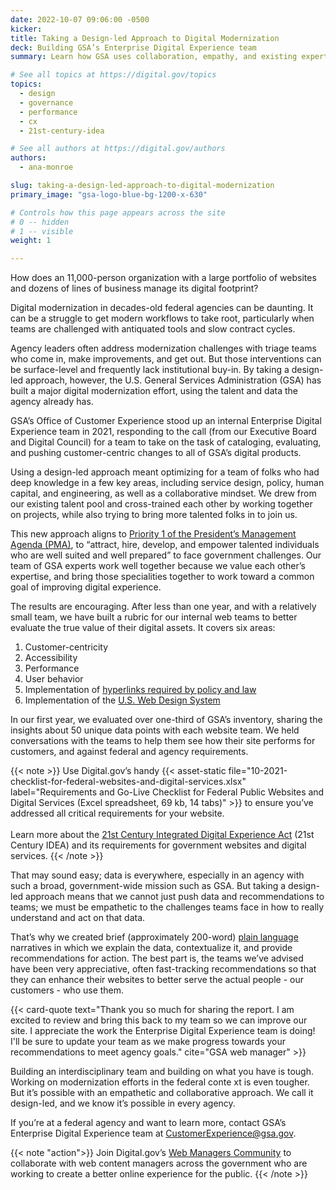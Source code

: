 ```yaml
---
date: 2022-10-07 09:06:00 -0500
kicker:
title: Taking a Design-led Approach to Digital Modernization
deck: Building GSA’s Enterprise Digital Experience team
summary: Learn how GSA uses collaboration, empathy, and existing expertise to modernize their digital portfolio and improve customer experience.

# See all topics at https://digital.gov/topics
topics:
  - design
  - governance
  - performance
  - cx
  - 21st-century-idea

# See all authors at https://digital.gov/authors
authors:
  - ana-monroe

slug: taking-a-design-led-approach-to-digital-modernization
primary_image: "gsa-logo-blue-bg-1200-x-630"

# Controls how this page appears across the site
# 0 -- hidden
# 1 -- visible
weight: 1

---
```


How does an 11,000-person organization with a large portfolio of websites and dozens of lines of business manage its digital footprint?

Digital modernization in decades-old federal agencies can be daunting. It can be a struggle to get modern workflows to take root, particularly when teams are challenged with antiquated tools and slow contract cycles.

Agency leaders often address modernization challenges with triage teams who come in, make improvements, and get out. But those interventions can be surface-level and frequently lack institutional buy-in. By taking a design-led approach, however, the U.S. General Services Administration (GSA) has built a major digital modernization effort, using the talent and data the agency already has.

GSA’s Office of Customer Experience stood up an internal Enterprise Digital Experience team in 2021, responding to the call (from our Executive Board and Digital Council) for a team to take on the task of cataloging, evaluating, and pushing customer-centric changes to all of GSA’s digital products.

Using a design-led approach meant optimizing for a team of folks who had deep knowledge in a few key areas, including service design, policy, human capital, and engineering, as well as a collaborative mindset. We drew from our existing talent pool and cross-trained each other by working together on projects, while also trying to bring more talented folks in to join us.

This new approach aligns to [Priority 1 of the President’s Management Agenda (PMA)](https://www.performance.gov/pma/workforce/), to “attract, hire, develop, and empower talented individuals who are well suited and well prepared” to face government challenges. Our team of GSA experts work well together because we value each other’s expertise, and bring those specialities together to work toward a common goal of improving digital experience.

The results are encouraging. After less than one year, and with a relatively small team, we have built a rubric for our internal web teams to better evaluate the true value of their digital assets. It covers six areas:

1. Customer-centricity
2. Accessibility
3. Performance
4. User behavior
5. Implementation of [hyperlinks required by policy and law](https://digital.gov/resources/required-web-content-and-links/)
6. Implementation of the [U.S. Web Design System](https://designsystem.digital.gov/)

In our first year, we evaluated over one-third of GSA’s inventory, sharing the insights about 50 unique data points with each website team. We held conversations with the teams to help them see how their site performs for customers, and against federal and agency requirements.

{{< note >}} Use Digital.gov’s handy {{< asset-static file="10-2021-checklist-for-federal-websites-and-digital-services.xlsx" label="Requirements and Go-Live Checklist for Federal Public Websites and Digital Services (Excel spreadsheet, 69 kb, 14 tabs)" >}} to ensure you’ve addressed all critical requirements for your website.<br /><br />Learn more about the [21st Century Integrated Digital Experience Act](https://digital.gov/resources/21st-century-integrated-digital-experience-act/) (21st Century IDEA) and its requirements for government websites and digital services. {{< /note >}}

That may sound easy; data is everywhere, especially in an agency with such a broad, government-wide mission such as GSA. But taking a design-led approach means that we cannot just push data and recommendations to teams; we must be empathetic to the challenges teams face in how to really understand and act on that data.

That’s why we created brief (approximately 200-word) [plain language](https://www.plainlanguage.gov/) narratives in which we explain the data, contextualize it, and provide recommendations for action. The best part is, the teams we’ve advised have been very appreciative, often fast-tracking recommendations so that they can enhance their websites to better serve the actual people - our customers - who use them.

{{< card-quote text="Thank you so much for sharing the report. I am excited to review and bring this back to my team so we can improve our site. I appreciate the work the Enterprise Digital Experience team is doing! I'll be sure to update your team as we make progress towards your recommendations to meet agency goals." cite="GSA web manager" >}}

Building an interdisciplinary team and building on what you have is tough. Working on modernization efforts in the federal conte xt is even tougher. But it’s possible with an empathetic and collaborative approach. We call it design-led, and we know it’s possible in every agency.

If you’re at a federal agency and want to learn more, contact GSA’s Enterprise Digital Experience team at [CustomerExperience@gsa.gov](mailto:customerexperience@gsa.gov).

{{< note "action">}} Join Digital.gov’s [Web Managers Community](https://digital.gov/communities/web-content-managers/) to collaborate with web content managers across the government who are working to create a better online experience for the public. {{< /note >}}
